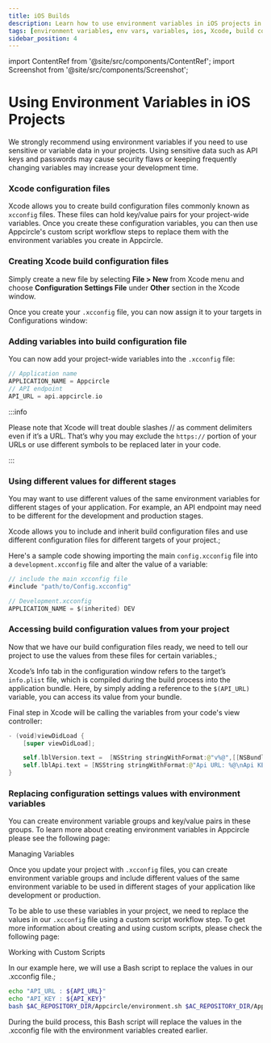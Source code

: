 ```yaml
---
title: iOS Builds
description: Learn how to use environment variables in iOS projects in Appcircle
tags: [environment variables, env vars, variables, ios, Xcode, build configuration, custom build scripts]
sidebar_position: 4
---
```


import ContentRef from '@site/src/components/ContentRef';
import Screenshot from '@site/src/components/Screenshot';

# Using Environment Variables in iOS Projects

We strongly recommend using environment variables if you need to use sensitive or variable data in your projects. Using sensitive data such as API keys and passwords may cause security flaws or keeping frequently changing variables may increase your development time.

### Xcode configuration files

Xcode allows you to create build configuration files commonly known as `xcconfig` files. These files can hold key/value pairs for your project-wide variables. Once you create these configuration variables, you can then use Appcircle's custom script workflow steps to replace them with the environment variables you create in Appcircle.

### Creating Xcode build configuration files

Simply create a new file by selecting **File > New** from Xcode menu and choose **Configuration Settings File** under **Other** section in the Xcode window.

<Screenshot url='https://cdn.appcircle.io/docs/assets/env-var-ios-02.jpg' />

Once you create your `.xcconfig` file, you can now assign it to your targets in Configurations window:

<Screenshot url='https://cdn.appcircle.io/docs/assets/env-var-ios-03.jpg' />

### Adding variables into build configuration file

You can now add your project-wide variables into the `.xcconfig` file:

```swift
// Application name
APPLICATION_NAME = Appcircle
// API endpoint
API_URL = api.appcircle.io
```

:::info

Please note that Xcode will treat double slashes // as comment delimiters even if it’s a URL. That’s why you may exclude the `https://` portion of your URLs or use different symbols to be replaced later in your code.

:::

### Using different values for different stages

You may want to use different values of the same environment variables for different stages of your application. For example, an API endpoint may need to be different for the development and production stages.

Xcode allows you to include and inherit build configuration files and use different configuration files for different targets of your project.;

Here's a sample code showing importing the main `config.xcconfig` file into a `development.xcconfig` file and alter the value of a variable:

```swift
// include the main xcconfig file
#include "path/to/Config.xcconfig"

// Development.xcconfig
APPLICATION_NAME = $(inherited) DEV

```

### Accessing build configuration values from your project

Now that we have our build configuration files ready, we need to tell our project to use the values from these files for certain variables.;

Xcode’s Info tab in the configuration window refers to the target’s `info.plist` file, which is compiled during the build process into the application bundle. Here, by simply adding a reference to the `$(API_URL)` variable, you can access its value from your bundle.

<Screenshot url='https://cdn.appcircle.io/docs/assets/env-var-ios-04.jpg' />

Final step in Xcode will be calling the variables from your code's view controller:

```swift
- (void)viewDidLoad {
    [super viewDidLoad];

    self.lblVersion.text =  [NSString stringWithFormat:@"v%@",[[NSBundle mainBundle] objectForInfoDictionaryKey:@"CFBundleShortVersionString"]];
    self.lblApi.text = [NSString stringWithFormat:@"Api URL: %@\nApi KEY: %@",[[NSBundle mainBundle] objectForInfoDictionaryKey:@"API_URL"],[[NSBundle mainBundle] objectForInfoDictionaryKey:@"API_KEY"]];
}

```

### Replacing configuration settings values with environment variables

You can create environment variable groups and key/value pairs in these groups. To learn more about creating environment variables in Appcircle please see the following page:

<ContentRef url="/environment-variables/managing-variables">Managing Variables</ContentRef>

Once you update your project with `.xcconfig` files, you can create environment variable groups and include different values of the same environment variable to be used in different stages of your application like development or production.

<Screenshot url='https://cdn.appcircle.io/docs/assets/env-var-multi-dev.png' />

To be able to use these variables in your project, we need to replace the values in our `.xcconfig` file using a custom script workflow step. To get more information about creating and using custom scripts, please check the following page:

<ContentRef url="/workflows/common-workflow-steps/build-and-test/custom-script">Working with Custom Scripts</ContentRef>

In our example here, we will use a Bash script to replace the values in our .xcconfig file.;

```bash
echo "API_URL : ${API_URL}"
echo "API_KEY : ${API_KEY}"
bash $AC_REPOSITORY_DIR/Appcircle/environment.sh $AC_REPOSITORY_DIR/Appcircle/development.xcconfig
```

During the build process, this Bash script will replace the values in the .xcconfig file with the environment variables created earlier.
